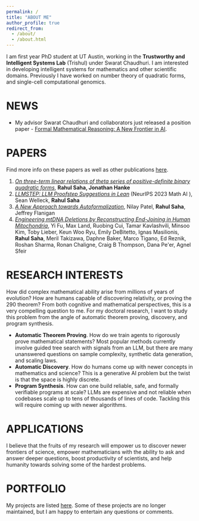 ```yaml
---
permalink: /
title: "ABOUT ME"
author_profile: true
redirect_from: 
  - /about/
  - /about.html
---
```


I am first year PhD student at UT Austin, working in the **Trustworthy and Intelligent Systems Lab** (Trishul) under Swarat Chaudhuri. I am interested in developing intelligent systems for mathematics and other scientific domains. Previously I have worked on number theory of quadratic forms, and single-cell computational genomics.

# NEWS 
* My advisor Swarat Chaudhuri and collaborators just released a position paper - [Formal Mathematical Reasoning: A New Frontier in AI](https://arxiv.org/abs/2412.16075).

# PAPERS
Find more info on these papers as well as other publications [here](/publications/).
1. [_On three-term linear relations of theta series of positive-definite binary quadratic forms_](https://arxiv.org/abs/2307.00747), **Rahul Saha, Jonathan Hanke** 
2. [_LLMSTEP: LLM Proofstep Suggestions in Lean_](https://arxiv.org/abs/2310.18457) (NeurIPS 2023 Math AI ), Sean Welleck, **Rahul Saha**
3. [_A New Approach towards Autoformalization_](https://arxiv.org/abs/2310.07957), Nilay Patel, **Rahul Saha**, Jeffrey Flanigan 
4. [_Engineering mtDNA Deletions by Reconstructing End-Joining in Human Mitochondria_](https://pubmed.ncbi.nlm.nih.gov/39463974/), Yi Fu, Max Land, Ruobing Cui, Tamar Kavlashvili, Minsoo Kim, Toby Lieber, Keun Woo Ryu, Emily DeBitetto, Ignas Masilionis, **Rahul Saha**, Meril Takizawa, Daphne Baker, Marco Tigano, Ed Reznik, Roshan Sharma, Ronan Chaligne, Craig B Thompson, Dana Pe'er, Agnel Sfeir



# RESEARCH INTERESTS

How did complex mathematical ability arise from millions of years of evolution? How are humans capable of discovering relativity, or proving the 290 theorem? From both cognitive and mathematical perspectives, this is a very compelling question to me. For my doctoral research, I want to study this problem from the angle of automatic theorem proving, discovery, and program synthesis.

- **Automatic Theorem Proving**. How do we train agents to rigorously prove mathematical statements? Most popular methods currently involve guided tree search with signals from an LLM, but there are many unanswered questions on sample complexity, synthetic data generation, and scaling laws.  
- **Automatic Discovery**. How do humans come up with newer concepts in mathematics and science? This is a generative AI problem but the twist is that the space is highly discrete. 
- **Program Synthesis**. How can one build reliable, safe, and formally verifiable programs at scale? LLMs are expensive and not reliable when codebases scale up to tens of thousands of lines of code. Tackling this will require coming up with newer algorithms. 

# APPLICATIONS 

I believe that the fruits of my research will empower us to discover newer frontiers of science, empower mathematicians with the ability to ask and answer deeper questions, boost productivity of scientists, and help humanity towards solving some of the hardest problems. 

# PORTFOLIO

My projects are listed [here](/portfolio/). Some of these projects are no longer maintained, but I am happy to entertain any questions or comments. 